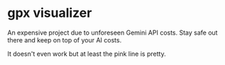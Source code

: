 # gpx visualizer

An expensive project due to unforeseen Gemini API costs. Stay safe out there and keep on top of your AI costs.

It doesn't even work but at least the pink line is pretty.
